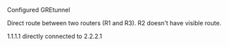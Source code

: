 Configured GREtunnel

Direct route between two routers (R1 and R3). R2 doesn't have visible route.

1.1.1.1 directly connected to 2.2.2.1
